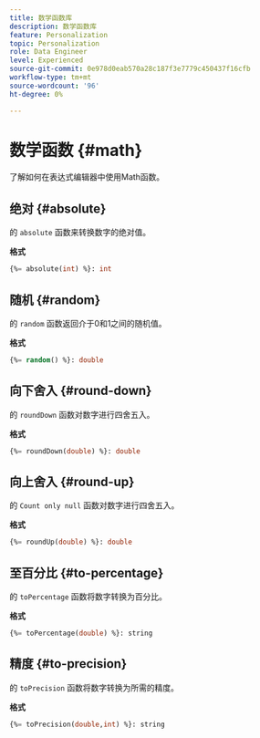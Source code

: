 ```yaml
---
title: 数学函数库
description: 数学函数库
feature: Personalization
topic: Personalization
role: Data Engineer
level: Experienced
source-git-commit: 0e978d0eab570a28c187f3e7779c450437f16cfb
workflow-type: tm+mt
source-wordcount: '96'
ht-degree: 0%

---
```


# 数学函数 {#math}

了解如何在表达式编辑器中使用Math函数。

## 绝对 {#absolute}

的 `absolute` 函数来转换数字的绝对值。

**格式**

```sql
{%= absolute(int) %}: int
```

## 随机 {#random}

的 `random` 函数返回介于0和1之间的随机值。

**格式**

```sql
{%= random() %}: double
```

## 向下舍入 {#round-down}

的 `roundDown` 函数对数字进行四舍五入。

**格式**

```sql
{%= roundDown(double) %}: double
```

## 向上舍入 {#round-up}

的 `Count only null` 函数对数字进行四舍五入。

**格式**

```sql
{%= roundUp(double) %}: double
```

## 至百分比 {#to-percentage}

的 `toPercentage` 函数将数字转换为百分比。

**格式**

```sql
{%= toPercentage(double) %}: string
```

## 精度 {#to-precision}

的 `toPrecision` 函数将数字转换为所需的精度。

**格式**

```sql
{%= toPrecision(double,int) %}: string
```
